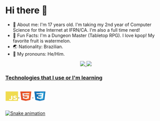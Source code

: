 # Hi there 👋
- 💬 About me: I'm 17 years old. I'm taking my 2nd year of Computer Science for the Internet at IFRN/CA. I'm also a full time nerd!
- 🎲 Fun Facts: I'm a Dungeon Master (Tabletop RPG). I love kpop! My favorite fruit is watermelon.
- 🌏 Nationality: Brazilian.
- 👦 My pronouns: He/Him.

<div align="center" width="100vh">
  <a href="https://github.com/hananitallyson">
  <img height="150em" src="https://github-readme-stats.vercel.app/api?username=hananitallyson&show_icons=true&theme=tokyonight&include_all_commits=true&count_private=true"/>
  <img height="150em" src="https://github-readme-stats.vercel.app/api/top-langs/?username=hananitallyson&layout=compact&langs_count=7&theme=tokyonight"/>
</div>

### Technologies that I use or I'm learning
<div style="display: inline_block"><br>
  <img align="center" alt="JS" height="30" width="40" src="https://raw.githubusercontent.com/devicons/devicon/master/icons/javascript/javascript-plain.svg">
  <img align="center" alt="HTML" height="30" width="40" src="https://raw.githubusercontent.com/devicons/devicon/master/icons/html5/html5-original.svg">
  <img align="center" alt="CSS" height="30" width="40" src="https://raw.githubusercontent.com/devicons/devicon/master/icons/css3/css3-original.svg">
</div>
  
## 
  
![Snake animation](https://github.com/hananitallyson/hananitallyson/blob/output/github-contribution-grid-snake.svg)
